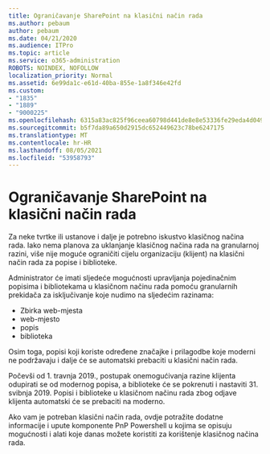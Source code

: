 ```yaml
---
title: Ograničavanje SharePoint na klasični način rada
ms.author: pebaum
author: pebaum
ms.date: 04/21/2020
ms.audience: ITPro
ms.topic: article
ms.service: o365-administration
ROBOTS: NOINDEX, NOFOLLOW
localization_priority: Normal
ms.assetid: 6e99da1c-e61d-40ba-855e-1a8f346e42fd
ms.custom:
- "1835"
- "1889"
- "9000225"
ms.openlocfilehash: 6315a83ac825f96ceea60798d441de8e8e53336fe29eda4d0491dd8a6a43b352
ms.sourcegitcommit: b5f7da89a650d2915dc652449623c78be6247175
ms.translationtype: MT
ms.contentlocale: hr-HR
ms.lasthandoff: 08/05/2021
ms.locfileid: "53958793"
---
```

# <a name="restrict-sharepoint-online-to-classic-mode"></a>Ograničavanje SharePoint na klasični način rada

Za neke tvrtke ili ustanove i dalje je potrebno iskustvo klasičnog načina rada. Iako nema planova za uklanjanje klasičnog načina rada na granularnoj razini, više nije moguće ograničiti cijelu organizaciju (klijent) na klasični način rada za popise i biblioteke.

Administrator će imati sljedeće mogućnosti upravljanja pojedinačnim popisima i bibliotekama u klasičnom načinu rada pomoću granularnih prekidača za isključivanje koje nudimo na sljedećim razinama:

- Zbirka web-mjesta
- web-mjesto
- popis
- biblioteka

Osim toga, popisi koji koriste određene značajke i prilagodbe koje moderni ne podržavaju i dalje će se automatski prebaciti u klasični način rada.

Počevši od 1. travnja 2019., postupak onemogućivanja razine klijenta odupirati se od modernog popisa, a biblioteke će se pokrenuti i nastaviti 31. svibnja 2019.  Popisi i biblioteke u klasičnom načinu rada zbog odjave klijenta automatski će se prebaciti na moderno.

Ako vam je potreban klasični [](https://techcommunity.microsoft.com/t5/Microsoft-SharePoint-Blog/Delivering-SharePoint-modern-experiences/ba-p/315023) način rada, ovdje [](https://docs.microsoft.com/sharepoint/dev/transform/modernize-userinterface-lists-and-libraries-optout) potražite dodatne informacije i upute komponente PnP Powershell u kojima se opisuju mogućnosti i alati koje danas možete koristiti za korištenje klasičnog načina rada.
